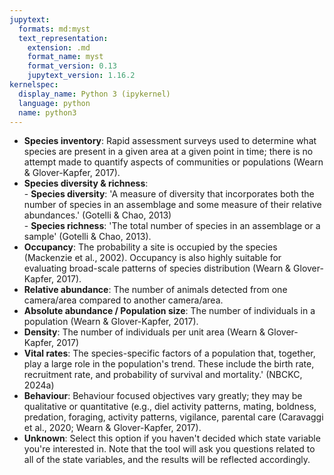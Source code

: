 ```yaml
---
jupytext:
  formats: md:myst
  text_representation:
    extension: .md
    format_name: myst
    format_version: 0.13
    jupytext_version: 1.16.2
kernelspec:
  display_name: Python 3 (ipykernel)
  language: python
  name: python3
---
```


- <b>Species inventory</b>: Rapid assessment surveys used to determine what species are present in a given area at a given point in time; there is no attempt made to quantify aspects of communities or populations (Wearn & Glover-Kapfer, 2017).
- <b>Species diversity & richness</b>: <br> - <b>Species diversity</b>: 'A measure of diversity that incorporates both the number of species in an assemblage and some measure of their relative abundances.' (Gotelli & Chao, 2013)<br> - <b>Species richness</b>: 'The total number of species in an assemblage or a sample' (Gotelli & Chao, 2013).
- <b>Occupancy</b>: The probability a site is occupied by the species (Mackenzie et al., 2002). Occupancy is also highly suitable for evaluating broad-scale patterns of species distribution (Wearn & Glover-Kapfer, 2017).
- <b>Relative abundance</b>: The number of animals detected from one camera/area compared to another camera/area.
- <b>Absolute abundance / Population size</b>: The number of individuals in a population (Wearn & Glover-Kapfer, 2017).
- <b>Density</b>: The number of individuals per unit area (Wearn & Glover-Kapfer, 2017)
- <b>Vital rates</b>: The species-specific factors of a population that, together, play a large role in the population's trend. These include the birth rate, recruitment rate, and probability of survival and mortality.' (NBCKC, 2024a)
- <b>Behaviour</b>: Behaviour focused objectives vary greatly; they may be qualitative or quantitative (e.g., diel activity patterns, mating, boldness, predation, foraging, activity patterns, vigilance, parental care (Caravaggi et al., 2020; Wearn & Glover-Kapfer, 2017).
- <b>Unknown</b>: Select this option if you haven't decided which state variable you're interested in. Note that the tool will ask you questions related to all of the state variables, and the results will be reflected accordingly.

